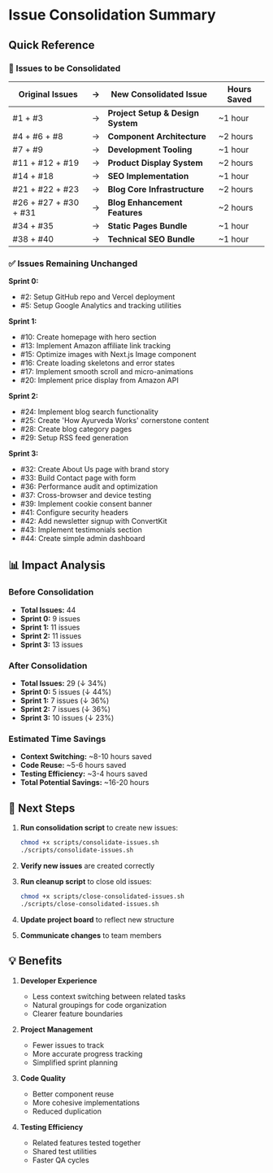 # Issue Consolidation Summary

## Quick Reference

### 🔄 Issues to be Consolidated

| Original Issues | → | New Consolidated Issue | Hours Saved |
|----------------|---|----------------------|------------|
| #1 + #3 | → | **Project Setup & Design System** | ~1 hour |
| #4 + #6 + #8 | → | **Component Architecture** | ~2 hours |
| #7 + #9 | → | **Development Tooling** | ~1 hour |
| #11 + #12 + #19 | → | **Product Display System** | ~2 hours |
| #14 + #18 | → | **SEO Implementation** | ~1 hour |
| #21 + #22 + #23 | → | **Blog Core Infrastructure** | ~2 hours |
| #26 + #27 + #30 + #31 | → | **Blog Enhancement Features** | ~2 hours |
| #34 + #35 | → | **Static Pages Bundle** | ~1 hour |
| #38 + #40 | → | **Technical SEO Bundle** | ~1 hour |

### ✅ Issues Remaining Unchanged

**Sprint 0:**
- #2: Setup GitHub repo and Vercel deployment
- #5: Setup Google Analytics and tracking utilities

**Sprint 1:**
- #10: Create homepage with hero section
- #13: Implement Amazon affiliate link tracking
- #15: Optimize images with Next.js Image component
- #16: Create loading skeletons and error states
- #17: Implement smooth scroll and micro-animations
- #20: Implement price display from Amazon API

**Sprint 2:**
- #24: Implement blog search functionality
- #25: Create 'How Ayurveda Works' cornerstone content
- #28: Create blog category pages
- #29: Setup RSS feed generation

**Sprint 3:**
- #32: Create About Us page with brand story
- #33: Build Contact page with form
- #36: Performance audit and optimization
- #37: Cross-browser and device testing
- #39: Implement cookie consent banner
- #41: Configure security headers
- #42: Add newsletter signup with ConvertKit
- #43: Implement testimonials section
- #44: Create simple admin dashboard

## 📊 Impact Analysis

### Before Consolidation
- **Total Issues:** 44
- **Sprint 0:** 9 issues
- **Sprint 1:** 11 issues
- **Sprint 2:** 11 issues
- **Sprint 3:** 13 issues

### After Consolidation
- **Total Issues:** 29 (↓ 34%)
- **Sprint 0:** 5 issues (↓ 44%)
- **Sprint 1:** 7 issues (↓ 36%)
- **Sprint 2:** 7 issues (↓ 36%)
- **Sprint 3:** 10 issues (↓ 23%)

### Estimated Time Savings
- **Context Switching:** ~8-10 hours saved
- **Code Reuse:** ~5-6 hours saved
- **Testing Efficiency:** ~3-4 hours saved
- **Total Potential Savings:** ~16-20 hours

## 🚀 Next Steps

1. **Run consolidation script** to create new issues:
   ```bash
   chmod +x scripts/consolidate-issues.sh
   ./scripts/consolidate-issues.sh
   ```

2. **Verify new issues** are created correctly

3. **Run cleanup script** to close old issues:
   ```bash
   chmod +x scripts/close-consolidated-issues.sh
   ./scripts/close-consolidated-issues.sh
   ```

4. **Update project board** to reflect new structure

5. **Communicate changes** to team members

## 💡 Benefits

1. **Developer Experience**
   - Less context switching between related tasks
   - Natural groupings for code organization
   - Clearer feature boundaries

2. **Project Management**
   - Fewer issues to track
   - More accurate progress tracking
   - Simplified sprint planning

3. **Code Quality**
   - Better component reuse
   - More cohesive implementations
   - Reduced duplication

4. **Testing Efficiency**
   - Related features tested together
   - Shared test utilities
   - Faster QA cycles
